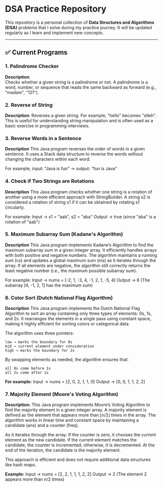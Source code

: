# DSA Practice Repository

This repository is a personal collection of **Data Structures and Algorithms (DSA)** problems that I solve during my practice journey. It will be updated regularly as I learn and implement new concepts.

---

## ✅ Current Programs

### 1. Palindrome Checker

**Description**:  
Checks whether a given string is a palindrome or not. A palindrome is a word, number, or sequence that reads the same backward as forward (e.g., "madam", "121").

### 2. Reverse of String

**Description**:
Reverses a given string. For example, "hello" becomes "olleh". This is useful for understanding string manipulation and is often used as a basic exercise in programming interviews.

### 3. Reverse Words in a Sentence

**Description**
This Java program reverses the order of words in a given sentence. It uses a Stack data structure to reverse the words without changing the characters within each word.

For example, input: "Java is fun" → output: "fun is Java"

### 4. Check if Two Strings are Rotations

**Description**
This Java program checks whether one string is a rotation of another using a more efficient approach with StringBuilder. A string s2 is considered a rotation of string s1 if it can be obtained by rotating s1 circularly.

For example:
Input → s1 = "aab", s2 = "aba"
Output → true (since "aba" is a rotation of "aab")

### 5. Maximum Subarray Sum (Kadane's Algorithm)

**Description**
This Java program implements Kadane’s Algorithm to find the maximum subarray sum in a given integer array. It efficiently handles arrays with both positive and negative numbers. The algorithm maintains a running sum (cs) and updates a global maximum sum (ms) as it iterates through the array.
If all elements are negative, the algorithm still correctly returns the least negative number (i.e., the maximum possible subarray sum).

For example:
Input → nums = [-2, 1, -3, 4, -1, 2, 1, -5, 4]
Output → 6 (The subarray [4, -1, 2, 1] has the maximum sum)

### 6. Color Sort (Dutch National Flag Algorithm)

**Description**
This Java program implements the Dutch National Flag Algorithm to sort an array containing only three types of elements: 0s, 1s, and 2s. It rearranges the elements in a single pass using constant space, making it highly efficient for sorting colors or categorical data.

The algorithm uses three pointers:

    low → marks the boundary for 0s
    mid → current element under consideration
    high → marks the boundary for 2s

By swapping elements as needed, the algorithm ensures that:

    all 0s come before 1s
    all 2s come after 1s

**For example:**
Input → nums = [2, 0, 2, 1, 1, 0]
Output → [0, 0, 1, 1, 2, 2]

### 7. Majority Element (Moore's Voting Algorithm)

**Description:**
This Java program implements Moore’s Voting Algorithm to find the majority element in a given integer array. A majority element is defined as the element that appears more than ⌊n/2⌋ times in the array. The algorithm works in linear time and constant space by maintaining a candidate (ans) and a counter (freq).

As it iterates through the array:
    If the counter is zero, it chooses the current element as the new candidate.
    If the current element matches the candidate, the counter is incremented; otherwise, it is decremented.
    At the end of the iteration, the candidate is the majority element.

This approach is efficient and does not require additional data structures like hash maps.

**Example:**
Input → nums = [2, 2, 1, 1, 1, 2, 2]
Output → 2 (The element 2 appears more than n/2 times)

